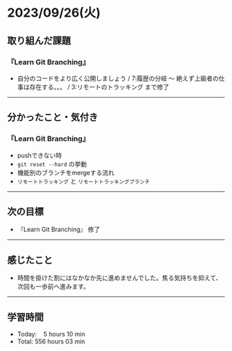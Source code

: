 # 2023/09/26(火) 

## 取り組んだ課題
### 『Learn Git Branching』
- 自分のコードをより広く公開しましょう / 7:履歴の分岐 〜 絶えず上級者の仕事は存在する。。。 / 3:リモートのトラッキング まで修了
---

## 分かったこと・気付き
### 『Learn Git Branching』
- pushできない時
- `git reset --hard` の挙動
- 機能別のブランチをmergeする流れ
- `リモートトラッキング` と `リモートトラッキングブランチ`
---

## 次の目標
- 『Learn Git Branching』 修了
---

## 感じたこと
- 時間を掛けた割にはなかなか先に進めませんでした。焦る気持ちを抑えて、次回も一歩前へ進みます。
---

## 学習時間
- Today:&nbsp;&nbsp;&nbsp; 5 hours 10 min
- Total: 556 hours 03 min
